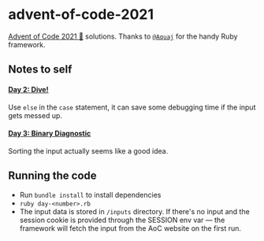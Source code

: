 # advent-of-code-2021
[Advent of Code 2021 🎄](https://adventofcode.com/year/2021) solutions. Thanks to [`@Aquaj`](https://github.com/Aquaj) for the handy Ruby framework.

## Notes to self

#### [Day 2: Dive!](https://adventofcode.com/2021/day/2)
Use `else` in the `case` statement, it can save some debugging time if the input gets messed up.

#### [Day 3: Binary Diagnostic](https://adventofcode.com/2021/day/1)
Sorting the input actually seems like a good idea.


## Running the code

- Run `bundle install` to install dependencies
- `ruby day-<number>.rb`
- The input data is stored in `/inputs` directory. If there's no input and the session cookie is provided through the SESSION env var — the framework will
fetch the input from the AoC website on the first run.
